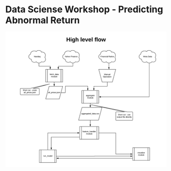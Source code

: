 # Data Sciense Workshop - Predicting Abnormal Return

![alt text](https://github.com/DeanCarmeli/DataSci/blob/high-level-flow/data_proj.png)

